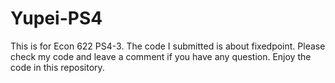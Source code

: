 # Yupei-PS4
 This is for Econ 622 PS4-3.
The code I submitted is about fixedpoint.
Please check my code and leave a comment if you have any question.
Enjoy the code in this repository.